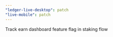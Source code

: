 ```yaml
---
"ledger-live-desktop": patch
"live-mobile": patch
---
```


Track earn dashboard feature flag in staking flow

